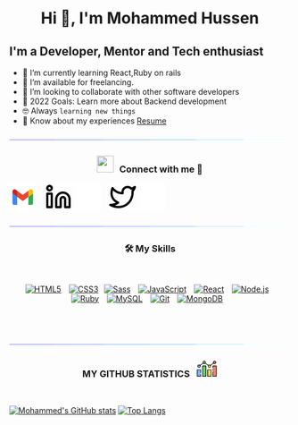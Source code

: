 <h1 align="center">Hi 👋, I'm Mohammed Hussen<a href="https://github.com/binhussen" target="blank"></a></h1>

## I'm a Developer, Mentor and Tech enthusiast

- 🌱 I’m currently learning React,Ruby on rails
- 🤝 I’m available for freelancing.
- 👯 I’m looking to collaborate with other software developers
- 🥅 2022 Goals: Learn more about Backend development
- :nerd_face: Always `learning new things`
- 📄 Know about my experiences <a href="https://docs.google.com/document/d/16OfJStTs2U4wLbkDATVi5DX8BHEONNBQC7vT2ezq2Z8/edit?usp=sharing" target="blank">Resume</a>

![line](./img/line.gif)

<h3 align="center" > <img src="https://media.giphy.com/media/iY8CRBdQXODJSCERIr/giphy.gif" width="30" height="30" style="margin-right: 10px;">Connect with me 🤝 </h3>

[![binhussens@gmail.com.com](./img/gmail.svg)](mailto:binhussens@gmail.com)
&nbsp;&nbsp;
[![website](./img/linkedin-light.svg)](https://linkedin.com/in/binhussen#gh-light-mode-only)
[![website](./img/linkedin-dark.svg)](https://linkedin.com/in/binhussen#gh-dark-mode-only)
&nbsp;&nbsp;
[![website](./img/twitter-light.svg)](https://twitter.com/binhussens#gh-light-mode-only)
[![website](./img/twitter-dark.svg)](https://twitter.com/binhussens#gh-dark-mode-only)
&nbsp;&nbsp;

![line](./img/line.gif)

<h3 align="center">🛠️ My Skills</h3>
<br />

<p align="center">
  <a href="https://www.w3schools.com/html/" target="_blank"><img  alt="HTML5" width="26px" src="https://cdn.jsdelivr.net/gh/devicons/devicon/icons/html5/html5-original.svg" style="padding-right:10px;" /></a>
  <a href="https://www.w3schools.com/css/" target="_blank"><img alt="CSS3" width="26px" src="https://cdn.jsdelivr.net/gh/devicons/devicon/icons/css3/css3-original.svg" style="padding-right:10px;" /><img alt="Sass" width="26px" src="https://cdn.jsdelivr.net/gh/devicons/devicon/icons/sass/sass-original.svg" style="padding-right:10px;" /></a>
  <a href="https://sass-lang.com/" target="_blank"></a>
  <a href="https://www.javascript.com/" target="_blank"><img alt="JavaScript" width="26px" src="https://cdn.jsdelivr.net/gh/devicons/devicon/icons/javascript/javascript-original.svg" style="padding-right:10px;" /></a>
  <a href="https://sass-lang.com/" target="_blank"></a>
  <a href="https://reactjs.org/" target="_blank"><img alt="React" width="26px" src="https://cdn.jsdelivr.net/gh/devicons/devicon/icons/react/react-original.svg" style="padding-right:10px;" /></a>
  <a href="https://nodejs.org/" target="_blank"><img alt="Node.js" width="26px" src="https://cdn.jsdelivr.net/gh/devicons/devicon/icons/nodejs/nodejs-original.svg" style="padding-right:10px;" /></a>
  <a href="https://www.ruby-lang.org/en/" target="_blank"><img alt="Ruby" width="26px" src="https://cdn.jsdelivr.net/gh/devicons/devicon/icons/ruby/ruby-original.svg" style="padding-right:10px;" /></a>
  <a href="https://www.mysql.com/" target="_blank"><img alt="MySQL" width="26px" src="https://cdn.jsdelivr.net/gh/devicons/devicon/icons/mysql/mysql-original.svg" style="padding-right:10px;" /></a>
  <a href="https://git.com/" target="_blank"><img alt="Git" width="26px" src="https://cdn.jsdelivr.net/gh/devicons/devicon/icons/git/git-original.svg" style="padding-right:10px;" /></a>
  <a href="https://www.mongodb.com/" target="_blank"><img alt="MongoDB" width="26px" src="https://cdn.jsdelivr.net/gh/devicons/devicon/icons/mongodb/mongodb-original.svg" style="padding-right:10px;" /></a>
</p>


<br />
<br />

![line](./img/line.gif)

<h3 align="center">MY GITHUB STATISTICS &nbsp; <img src="./img/statistics.png" height="30" align="justify"/></h3>
<br />

[![Mohammed's GitHub stats](https://github-readme-stats.vercel.app/api?username=binhussen&count_private=true&hide_title=true&show_icons=true&hide_border=true&theme=nightowl&bg_color=161B22)](https://github.com/anuraghazra/github-readme-stats)
[![Top Langs](https://github-readme-stats.vercel.app/api/top-langs/?username=binhussen&card_width=250&langs_count=6&hide_border=true&layout=compact&theme=nightowl&bg_color=161B22)](https://github.com/anuraghazra/github-readme-stats)

[twitter]: https://twitter.com/binhussens
[linkedin]: https://linkedin.com/in/binhussen
